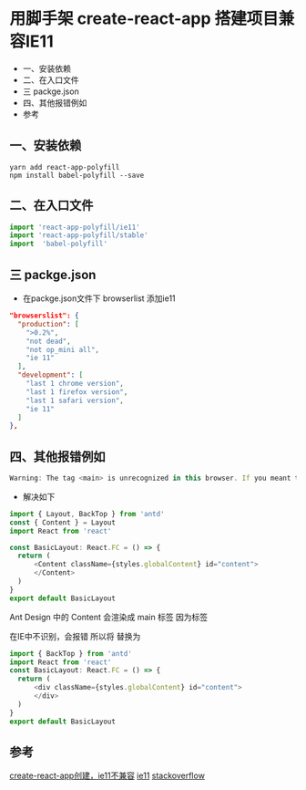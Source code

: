# 用脚手架 create-react-app 搭建项目兼容IE11
- 一、安装依赖
- 二、在入口文件
- 三 packge.json
- 四、其他报错例如
- 参考

## 一、安装依赖
```
yarn add react-app-polyfill
npm install babel-polyfill --save
```

## 二、在入口文件
```js
import 'react-app-polyfill/ie11'
import 'react-app-polyfill/stable'
import  'babel-polyfill'
```

## 三 packge.json
- 在packge.json文件下 browserlist 添加ie11
```json
"browserslist": {
  "production": [
    ">0.2%",
    "not dead",
    "not op_mini all",
    "ie 11"
  ],
  "development": [
    "last 1 chrome version",
    "last 1 firefox version",
    "last 1 safari version",
    "ie 11"
  ]
},
```

## 四、其他报错例如
```js
Warning: The tag <main> is unrecognized in this browser. If you meant to render a React component, start its name with an uppercase letter.
```
- 解决如下
```js
import { Layout, BackTop } from 'antd'
const { Content } = Layout
import React from 'react'

const BasicLayout: React.FC = () => {
  return (
      <Content className={styles.globalContent} id="content">
      </Content>
  )
}
export default BasicLayout
```
Ant Design 中的 Content 会渲染成 main 标签
因为标签 <main> 在IE中不识别，会报错
所以将 <Content> 替换为 <div>
```js
import { BackTop } from 'antd'
import React from 'react'
const BasicLayout: React.FC = () => {
  return (
      <div className={styles.globalContent} id="content">
      </div>
  )
}
export default BasicLayout
```

## 参考
[create-react-app创建，ie11不兼容]( https://blog.csdn.net/Wcharles666/article/details/89889897)
[ie11](https://www.jianshu.com/p/8835aec8c8e2)
[stackoverflow](https://stackoverflow.com/questions/55010078/main-tag-is-unrecognized-in-ie11-react-application)